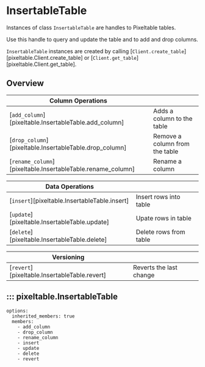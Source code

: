 # InsertableTable

Instances of class `InsertableTable` are handles to Pixeltable tables.

Use this handle to query and update the table and to add and drop columns.

`InsertableTable` instances are created by calling [`Client.create_table`][pixeltable.Client.create_table]
or [`Client.get_table`][pixeltable.Client.get_table].

## Overview
| Column Operations | |
|------------|-----------------------------------------------------|
| [`add_column`][pixeltable.InsertableTable.add_column] | Adds a column to the table |
| [`drop_column`][pixeltable.InsertableTable.drop_column] | Remove a column from the table |
| [`rename_column`][pixeltable.InsertableTable.rename_column] | Rename a column |

| Data Operations | |
|------------|-----------------------------------------------------|
| [`insert`][pixeltable.InsertableTable.insert] | Insert rows into table |
| [`update`][pixeltable.InsertableTable.update] | Upate rows in table |
| [`delete`][pixeltable.InsertableTable.delete] | Delete rows from table |

| Versioning | |
|------------|-----------------------------------------------------|
| [`revert`][pixeltable.InsertableTable.revert] | Reverts the last change |

## ::: pixeltable.InsertableTable
    options:
      inherited_members: true
      members:
        - add_column
        - drop_column
        - rename_column
        - insert
        - update
        - delete
        - revert

